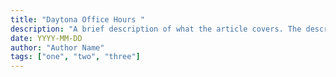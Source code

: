 ```yaml
---
title: "Daytona Office Hours "
description: "A brief description of what the article covers. The description should be a maximum of 160 characters."
date: YYYY-MM-DD
author: "Author Name"
tags: ["one", "two", "three"]
---
```

